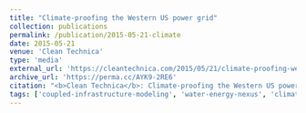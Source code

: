 ```yaml
---
title: "Climate-proofing the Western US power grid"
collection: publications
permalink: /publication/2015-05-21-climate
date: 2015-05-21
venue: 'Clean Technica'
type: 'media'
external_url: 'https://cleantechnica.com/2015/05/21/climate-proofing-western-us-power-grid/'
archive_url: 'https://perma.cc/AYK9-2RE6'
citation: "<b>Clean Technica</b>: Climate-proofing the Western US power grid. (2015). [News Article]"
tags: ['coupled-infrastructure-modeling', 'water-energy-nexus', 'climate-change']
---
```

